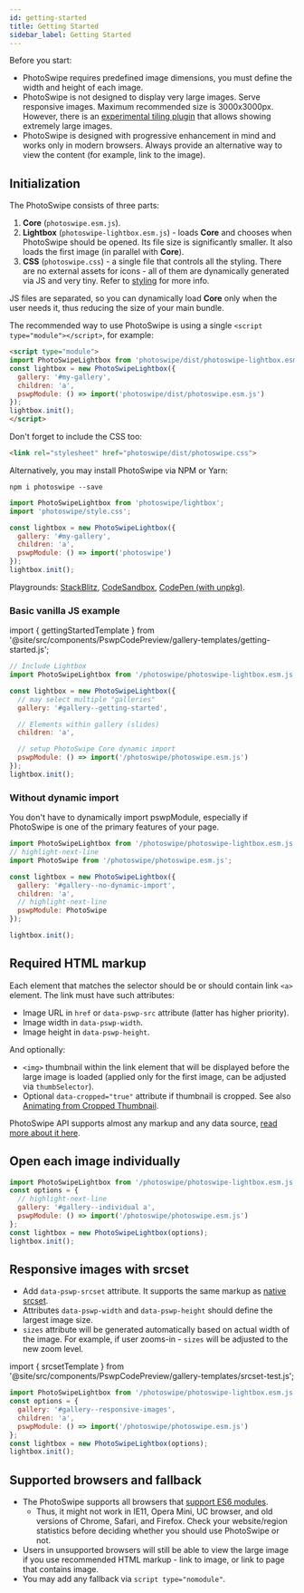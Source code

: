 ```yaml
---
id: getting-started
title: Getting Started
sidebar_label: Getting Started
---
```



Before you start:

- PhotoSwipe requires predefined image dimensions, you must define the width and height of each image.
- PhotoSwipe is not designed to display very large images. Serve responsive images. Maximum recommended size is 3000x3000px. However, there is an [experimental tiling plugin](https://github.com/dimsemenov/photoswipe-deep-zoom-plugin) that allows showing extremely large images.
- PhotoSwipe is designed with progressive enhancement in mind and works only in modern browsers. Always provide an alternative way to view the content (for example, link to the image).


## Initialization



The PhotoSwipe consists of three parts:

1. **Core** (`photoswipe.esm.js`).
2. **Lightbox** (`photoswipe-lightbox.esm.js`) - loads **Core** and chooses when PhotoSwipe should be opened. Its file size is significantly smaller. It also loads the first image (in parallel with **Core**).
3. **CSS** (`photoswipe.css`) - a single file that controls all the styling. There are no external assets for icons - all of them are dynamically generated via JS and very tiny. Refer to [styling](/styling) for more info.

JS files are separated, so you can dynamically load **Core** only when the user needs it, thus reducing the size of your main bundle.

The recommended way to use PhotoSwipe is using a single `<script type="module"></script>`, for example:

```html
<script type="module">
import PhotoSwipeLightbox from 'photoswipe/dist/photoswipe-lightbox.esm.js';
const lightbox = new PhotoSwipeLightbox({
  gallery: '#my-gallery',
  children: 'a',
  pswpModule: () => import('photoswipe/dist/photoswipe.esm.js')
});
lightbox.init();
</script>
```

Don't forget to include the CSS too:

```html
<link rel="stylesheet" href="photoswipe/dist/photoswipe.css">
```

Alternatively, you may install PhotoSwipe via NPM or Yarn:

```
npm i photoswipe --save
```

```js
import PhotoSwipeLightbox from 'photoswipe/lightbox';
import 'photoswipe/style.css';

const lightbox = new PhotoSwipeLightbox({
  gallery: '#my-gallery',
  children: 'a',
  pswpModule: () => import('photoswipe')
});
lightbox.init();
```

Playgrounds: [StackBlitz](https://stackblitz.com/edit/js-o1vrod?file=index.js), [CodeSandbox](https://codesandbox.io/s/vigorous-matan-zxok9x?file=/src/index.js), [CodePen (with unpkg)](https://codepen.io/dimsemenov/pen/ZEvypBw).

### Basic vanilla JS example

import { gettingStartedTemplate } from '@site/src/components/PswpCodePreview/gallery-templates/getting-started.js';

<PswpCodePreview galleryID="getting-started" numItems="6" displayHTML templateFn={gettingStartedTemplate}>

```js pswpcode
// Include Lightbox 
import PhotoSwipeLightbox from '/photoswipe/photoswipe-lightbox.esm.js';

const lightbox = new PhotoSwipeLightbox({
  // may select multiple "galleries"
  gallery: '#gallery--getting-started',

  // Elements within gallery (slides)
  children: 'a',

  // setup PhotoSwipe Core dynamic import
  pswpModule: () => import('/photoswipe/photoswipe.esm.js')
});
lightbox.init();
```

</PswpCodePreview>

### Without dynamic import

You don't have to dynamically import pswpModule, especially if PhotoSwipe is one of the primary features of your page.

<PswpCodePreview galleryID="no-dynamic-import">

```js pswpcode
import PhotoSwipeLightbox from '/photoswipe/photoswipe-lightbox.esm.js';
// highlight-next-line
import PhotoSwipe from '/photoswipe/photoswipe.esm.js';

const lightbox = new PhotoSwipeLightbox({
  gallery: '#gallery--no-dynamic-import',
  children: 'a',
  // highlight-next-line
  pswpModule: PhotoSwipe
});

lightbox.init();
```

</PswpCodePreview>



## Required HTML markup

Each element that matches the selector should be or should contain link `<a>` element. The link must have such attributes:

  - Image URL in `href` or `data-pswp-src` attribute (latter has higher priority).
  - Image width in `data-pswp-width`.
  - Image height in `data-pswp-height`.

And optionally:

- `<img>` thumbnail within the link element that will be displayed before the large image is loaded (applied only for the first image, can be adjusted via `thumbSelector`).
- Optional `data-cropped="true"` attribute if thumbnail is cropped. See also [Animating from Cropped Thumbnail](/opening-or-closing-transition#animating-from-cropped-thumbnail).

PhotoSwipe API supports almost any markup and any data source, [read more about it here](/data-sources#custom-html-markup).

## Open each image individually

<PswpCodePreview  galleryID="individual">

```js pswpcode
import PhotoSwipeLightbox from '/photoswipe/photoswipe-lightbox.esm.js';
const options = {
  // highlight-next-line
  gallery: '#gallery--individual a',
  pswpModule: () => import('/photoswipe/photoswipe.esm.js')
};
const lightbox = new PhotoSwipeLightbox(options);
lightbox.init();
```

</PswpCodePreview>


## Responsive images with srcset

- Add `data-pswp-srcset` attribute. It supports the same markup as [native srcset](https://developer.mozilla.org/en-US/docs/Web/HTML/Element/img#attr-srcset). 
- Attributes `data-pswp-width` and `data-pswp-height` should define the largest image size.
- `sizes` attribute will be generated automatically based on actual width of the image. For example, if user zooms-in - `sizes` will be adjusted to the new zoom level.


import { srcsetTemplate } from '@site/src/components/PswpCodePreview/gallery-templates/srcset-test.js';

<PswpCodePreview galleryID="responsive-images" templateFn={srcsetTemplate}>

```js pswpcode
import PhotoSwipeLightbox from '/photoswipe/photoswipe-lightbox.esm.js';
const options = {
  gallery: '#gallery--responsive-images',
  children: 'a',
  pswpModule: () => import('/photoswipe/photoswipe.esm.js')
};
const lightbox = new PhotoSwipeLightbox(options);
lightbox.init();
```

</PswpCodePreview>

## Supported browsers and fallback

- The PhotoSwipe supports all browsers that [support ES6 modules](https://caniuse.com/#search=module).
  - Thus, it might not work in IE11, Opera Mini, UC browser, and old versions of Chrome, Safari, and Firefox. Check your website/region statistics before deciding whether you should use PhotoSwipe or not.
- Users in unsupported browsers will still be able to view the large image if you use recommended HTML markup - link to image, or link to page that contains image.
- You may add any fallback via `script type="nomodule"`.
